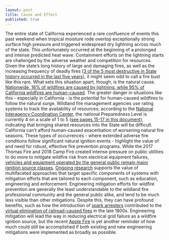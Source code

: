 ```yaml
---
layout: post
title: Cause and Effect
published: true
---
```

The entire state of California experienced a rare confluence of events this past weekend when tropical moisture rode overtop exceptionally strong surface high pressure and triggered widespread dry lightning across much of the state. This unfortunately occurred at the beginning of a prolonged and intense predicted heat wave. Containment efforts on the lightning starts are challenged by the adverse weather and competition for resources.
Given the state’s long history of large and damaging fires, as well as the increasing frequency of deadly fires ([3 of the 5 most destructive in State history occurred in the last five years](https://abc7news.com/california-wildfires-fire-update-wildfire-disaster/2516857/)), it might seem odd to call a fire bust like this rare. What sets this situation apart, though, is the natural cause. [Nationwide, 16% of wildfires are caused by lightning, while 95% of California wildfires are human-caused](https://www.latimes.com/california/story/2019-10-29/how-do-wildfires-start). The greater danger in situations like this - especially in California - is the potential for human-caused wildfires to follow the natural surge. Wildland fire management agencies use rating systems to track the availability of resources; according to the [National Interagency Coordination Center](https://gacc.nifc.gov/), the national Preparedness Level is currently 4 on a scale of 1 to 5 ([see pages 15-17 in this document](https://www.fs.usda.gov/Internet/FSE_DOCUMENTS/fseprd536080.pdf)), indicating that bringing shared resources into the State will be difficult. California can’t afford human-caused exacerbation of worsening natural fire seasons.
These types of occurrences - where extended adverse fire conditions follow significant natural ignition events - highlight the value of and need for robust, effective fire prevention programs. While the 2017 Thomas Fire and 2018 Camp Fire created intense pressure on public utilities to do more to mitigate wildfire risk from electrical equipment failures, [vehicles and equipment operated by the general public remain major ignition source classes](https://www.latimes.com/business/la-fi-utility-wildfires-20171017-story.html). [Ongoing research](https://www.srs.fs.fed.us/pubs/gtr/gtr_srs171.pdf) supports the value of multifaceted approaches that target specific components of systems with mitigation efforts that are tailored to each component, such as education, engineering and enforcement.
Engineering mitigation efforts for wildfire prevention are generally the least understandable to the wildland fire professional community and the general public alike, and tend to be much less visible than other mitigations. Despite this, they can have profound benefits, such as how the introduction of [spark arresters](https://www.beckersupport.net/services/spark-arrester-qualification) contributed to the [virtual elimination of railroad-caused fires](https://www.hstoday.us/subject-matter-areas/infrastructure-security/railroads-can-teach-utilities-how-to-stop-causing-fires/) in the late 1800s. Engineering mitigation will lead the way in reducing electrical grid failure as a wildfire ignition source, but the recent [Apple Fire](https://thehill.com/changing-america/sustainability/environment/510401-car-diesel-is-behind-the-apple-wildfire-in) is yet another reminder of how much could still be accomplished if both existing and new engineering mitigations were implemented as broadly as possible.


